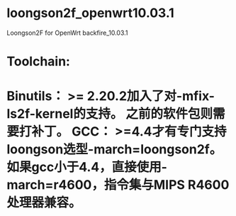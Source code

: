 loongson2f_openwrt10.03.1
=========================

Loongson2F for OpenWrt backfire_10.03.1

Toolchain:
=====================
Binutils：
	>= 2.20.2加入了对-mfix-ls2f-kernel的支持。
	之前的软件包则需要打补丁。
GCC：
	>=4.4才有专门支持loongson选型-march=loongson2f。
	如果gcc小于4.4，直接使用-march=r4600，指令集与MIPS R4600处理器兼容。
=====================


